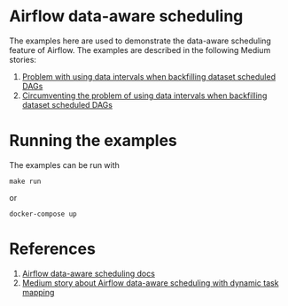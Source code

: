 # Airflow data-aware scheduling

The examples here are used to demonstrate the data-aware
scheduling feature of Airflow.
The examples are described in the following Medium stories:
1. [Problem with using data intervals when backfilling dataset scheduled DAGs](https://medium.com/@MarinAgli1/problem-with-using-data-intervals-when-backfilling-data-aware-dags-795594414aa2)
2. [Circumventing the problem of using data intervals when backfilling dataset scheduled DAGs](https://medium.com/@MarinAgli1/circumventing-the-problem-of-using-data-intervals-when-backfilling-dataset-scheduled-dags-b9f75d655d32)

# Running the examples
The examples can be run with
```shell
make run
```
or
```shell
docker-compose up
```

# References
1. [Airflow data-aware scheduling docs](https://airflow.apache.org/docs/apache-airflow/stable/authoring-and-scheduling/datasets.html)
2. [Medium story about Airflow data-aware scheduling with dynamic task mapping](https://medium.com/@MarinAgli1/a-look-into-airflow-data-aware-scheduling-and-dynamic-task-mapping-8c548d4ad79)
